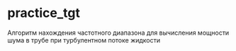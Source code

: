 # practice_tgt
Алгоритм нахождения частотного диапазона для вычисления мощности шума в трубе при турбулентном потоке жидкости
